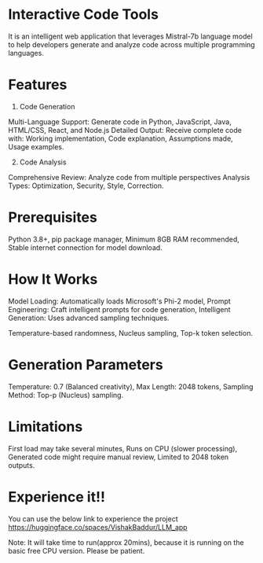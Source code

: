 # Interactive Code Tools
It is an intelligent web application that leverages Mistral-7b language model to help developers generate and analyze code across multiple programming languages. 

# Features
1. Code Generation

Multi-Language Support: Generate code in Python, JavaScript, Java, HTML/CSS, React, and Node.js
Detailed Output: Receive complete code with:
Working implementation,
Code explanation,
Assumptions made,
Usage examples.

2. Code Analysis

Comprehensive Review: Analyze code from multiple perspectives
Analysis Types:
Optimization,
Security,
Style,
Correction.

# Prerequisites

Python 3.8+,
pip package manager,
Minimum 8GB RAM recommended,
Stable internet connection for model download.

# How It Works

Model Loading: Automatically loads Microsoft's Phi-2 model,
Prompt Engineering: Craft intelligent prompts for code generation,
Intelligent Generation: Uses advanced sampling techniques.

Temperature-based randomness,
Nucleus sampling,
Top-k token selection.

# Generation Parameters

Temperature: 0.7 (Balanced creativity),
Max Length: 2048 tokens,
Sampling Method: Top-p (Nucleus) sampling.

# Limitations

First load may take several minutes,
Runs on CPU (slower processing),
Generated code might require manual review,
Limited to 2048 token outputs.

# Experience it!!

You can use the below link to experience the project
https://huggingface.co/spaces/VishakBaddur/LLM_app

Note: It will take time to run(approx 20mins), because it is running on the basic free CPU version.
Please be patient.
